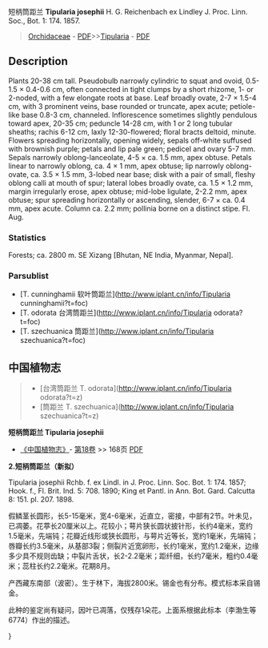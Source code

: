 短柄筒距兰 **Tipularia josephii** H. G. Reichenbach ex Lindley J. Proc. Linn. Soc., Bot. 1: 174. 1857.

> [Orchidaceae](http://www.iplant.cn/info/Orchidaceae?t=foc) - [PDF](http://www.iplant.cn/foc/pdf/Orchidaceae.pdf)>>[Tipularia](http://www.iplant.cn/info/Tipularia?t=foc) - [PDF](http://www.iplant.cn/foc/pdf/Tipularia.pdf)

## Description

Plants 20-38 cm tall. Pseudobulb narrowly cylindric to squat and ovoid, 0.5-1.5 × 0.4-0.6 cm, often connected in tight clumps by a short rhizome, 1- or 2-noded, with a few elongate roots at base. Leaf broadly ovate, 2-7 × 1.5-4 cm, with 3 prominent veins, base rounded or truncate, apex acute; petiole-like base 0.8-3 cm, channeled. Inflorescence sometimes slightly pendulous toward apex, 20-35 cm; peduncle 14-28 cm, with 1 or 2 long tubular sheaths; rachis 6-12 cm, laxly 12-30-flowered; floral bracts deltoid, minute. Flowers spreading horizontally, opening widely, sepals off-white suffused with brownish purple; petals and lip pale green; pedicel and ovary 5-7 mm. Sepals narrowly oblong-lanceolate, 4-5 × ca. 1.5 mm, apex obtuse. Petals linear to narrowly oblong, ca. 4 × 1 mm, apex obtuse; lip narrowly oblong-ovate, ca. 3.5 × 1.5 mm, 3-lobed near base; disk with a pair of small, fleshy oblong calli at mouth of spur; lateral lobes broadly ovate, ca. 1.5 × 1.2 mm, margin irregularly erose, apex obtuse; mid-lobe ligulate, 2-2.2 mm, apex obtuse; spur spreading horizontally or ascending, slender, 6-7 × ca. 0.4 mm, apex acute. Column ca. 2.2 mm; pollinia borne on a distinct stipe. Fl. Aug.

### Statistics
Forests; ca. 2800 m. SE Xizang [Bhutan, NE India, Myanmar, Nepal].

### Parsublist

* [T.  cunninghamii  软叶筒距兰](http://www.iplant.cn/info/Tipularia cunninghamii?t=foc)
* [T.  odorata  台湾筒距兰](http://www.iplant.cn/info/Tipularia odorata?t=foc)
* [T.  szechuanica  筒距兰](http://www.iplant.cn/info/Tipularia szechuanica?t=foc)

## 中国植物志

> * [台湾筒距兰  T.  odorata](http://www.iplant.cn/info/Tipularia odorata?t=z)
> * [筒距兰  T.  szechuanica](http://www.iplant.cn/info/Tipularia szechuanica?t=z)


**短柄筒距兰 Tipularia josephii**

* [《中国植物志》](http://www.iplant.cn/frps)- [第18卷](http://www.iplant.cn/frps/vol/18) >> 168页 [PDF](http://www.iplant.cn/frps/pdf/18/168.pdf)


**2.短柄筒距兰（新拟）**

Tipularia josephii Rchb. f. ex Lindl. in J. Proc. Linn. Soc. Bot. 1: 174. 1857; Hook. f., Fl. Brit. Ind. 5: 708. 1890; King et Pantl. in Ann. Bot. Gard. Calcutta 8: 151. pl. 207. 1898.

假鳞茎长圆形，长5-15毫米，宽4-6毫米，近直立，密接，中部有2节。叶未见，已凋萎。花葶长20厘米以上。花较小；萼片狭长圆状披针形，长约4毫米，宽约1.5毫米，先端钝；花瓣近线形或狭长圆形，与萼片近等长，宽约1毫米，先端钝；唇瓣长约3.5毫米，从基部3裂；侧裂片近宽卵形，长约1毫米，宽约1.2毫米，边缘多少具不规则齿缺；中裂片舌状，长2-2.2毫米；距纤细，长约7毫米，粗约0.4毫米；蕊柱长约2.2毫米。花期8月。

产西藏东南部（波密）。生于林下，海拔2800米。锡金也有分布。模式标本采自锡金。

此种的鉴定尚有疑问，因叶已凋落，仅残存1朵花。上面系根据此标本（李渤生等6774）作出的描述。

}